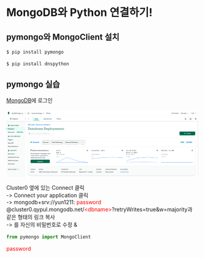 # MongoDB와 Python 연결하기!

## pymongo와 MongoClient 설치

```bash
$ pip install pymongo
```
```bash
$ pip install dnspython
```

## pymongo 실습
[MongoDB](https://account.mongodb.com/account/login)에 로그인
<br/>
<br/>
![img](mongodb.png)

Cluster0 옆에 있는 Connect 클릭 <br/>
-> Connect your application 클릭 <br/>
-> mongodb+srv://yun1211:
<span style="color:red">password</span>
@cluster0.qypul.mongodb.net/<span style="color:red">\<dbname\></span>?retryWrites=true&w=majority과 같은 형태의 링크 복사<br/>
-> <password>를 자신의 비밀번호로 수정 & 


```python
from pymongo import MongoClient
```

  <span style="color:red">password</span>
